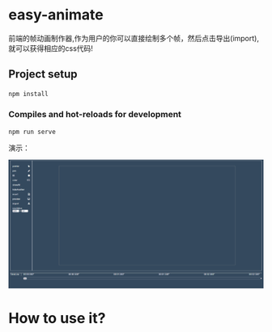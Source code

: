 # easy-animate

前端的帧动画制作器,作为用户的你可以直接绘制多个帧，然后点击导出(import),就可以获得相应的css代码!

## Project setup

```
npm install
```

### Compiles and hot-reloads for development

```
npm run serve
```

演示：

![image](/src/assets/pop.gif)



# How to use it?

